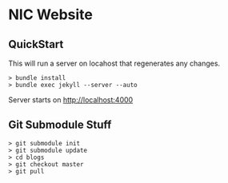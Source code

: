 NIC Website
===========


QuickStart
----------

This will run a server on locahost that regenerates any changes.

    > bundle install
    > bundle exec jekyll --server --auto

Server starts on <http://localhost:4000>


Git Submodule Stuff
-------------------

    > git submodule init
    > git submodule update
    > cd blogs
    > git checkout master
    > git pull

